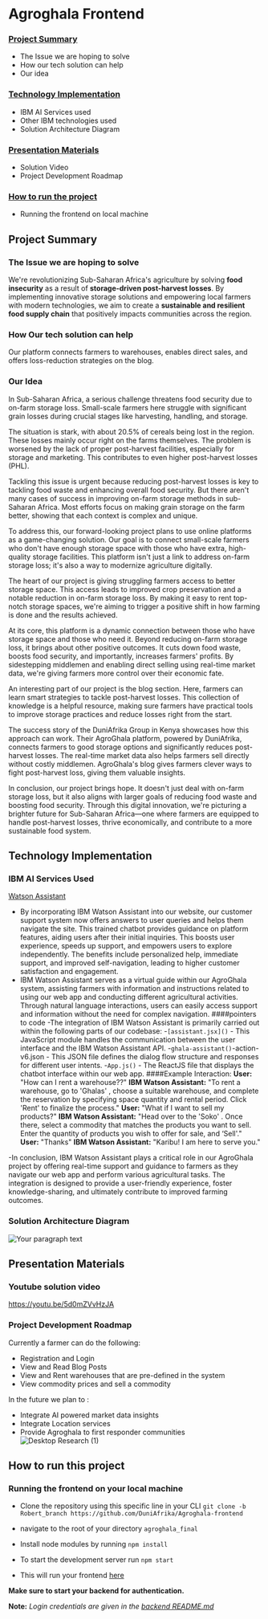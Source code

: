 # Agroghala Frontend
### [Project Summary](https://github.com/DuniAfrika/Agroghala-frontend/blob/Robert_branch/README.md#project-summary-1)
- The Issue we are hoping to solve
- How our tech solution can help
- Our idea
### [Technology Implementation](https://github.com/DuniAfrika/Agroghala-frontend/blob/Robert_branch/README.md#technology-implementation)
- IBM AI Services used
- Other IBM technologies used
- Solution Architecture Diagram
### [Presentation Materials](https://github.com/DuniAfrika/Agroghala-frontend/blob/Robert_branch/README.md#presentation-materials)
- Solution Video
- Project Development Roadmap
### [How to run the project](https://github.com/DuniAfrika/Agroghala-frontend/blob/Robert_branch/README.md#how-to-run-the-project)
- Running the frontend on local machine

## Project Summary
### The Issue we are hoping to solve
We're revolutionizing Sub-Saharan Africa's agriculture by solving **food insecurity** as a result of **storage-driven post-harvest losses**. By implementing innovative storage solutions and empowering local farmers with modern technologies, we aim to create a **sustainable and resilient food supply chain** that positively impacts communities across the region.
### How Our tech solution can help
Our platform connects farmers to warehouses, enables direct sales, and offers loss-reduction strategies on the blog.
### Our Idea
In Sub-Saharan Africa, a serious challenge threatens food security due to on-farm storage loss. Small-scale farmers here struggle with significant grain losses during crucial stages like harvesting, handling, and storage.

The situation is stark, with about 20.5% of cereals being lost in the region. These losses mainly occur right on the farms themselves. The problem is worsened by the lack of proper post-harvest facilities, especially for storage and marketing. This contributes to even higher post-harvest losses (PHL).

Tackling this issue is urgent because reducing post-harvest losses is key to tackling food waste and enhancing overall food security. But there aren't many cases of success in improving on-farm storage methods in sub-Saharan Africa. Most efforts focus on making grain storage on the farm better, showing that each context is complex and unique.

To address this, our forward-looking project plans to use online platforms as a game-changing solution. Our goal is to connect small-scale farmers who don't have enough storage space with those who have extra, high-quality storage facilities. This platform isn't just a link to address on-farm storage loss; it's also a way to modernize agriculture digitally.

The heart of our project is giving struggling farmers access to better storage space. This access leads to improved crop preservation and a notable reduction in on-farm storage loss. By making it easy to rent top-notch storage spaces, we're aiming to trigger a positive shift in how farming is done and the results achieved.

At its core, this platform is a dynamic connection between those who have storage space and those who need it. Beyond reducing on-farm storage loss, it brings about other positive outcomes. It cuts down food waste, boosts food security, and importantly, increases farmers' profits. By sidestepping middlemen and enabling direct selling using real-time market data, we're giving farmers more control over their economic fate.

An interesting part of our project is the blog section. Here, farmers can learn smart strategies to tackle post-harvest losses. This collection of knowledge is a helpful resource, making sure farmers have practical tools to improve storage practices and reduce losses right from the start.

The success story of the DuniAfrika Group in Kenya showcases how this approach can work. Their AgroGhala platform, powered by DuniAfrika, connects farmers to good storage options and significantly reduces post-harvest losses. The real-time market data also helps farmers sell directly without costly middlemen. AgroGhala's blog gives farmers clever ways to fight post-harvest loss, giving them valuable insights.

In conclusion, our project brings hope. It doesn't just deal with on-farm storage loss, but it also aligns with larger goals of reducing food waste and boosting food security. Through this digital innovation, we're picturing a brighter future for Sub-Saharan Africa—one where farmers are equipped to handle post-harvest losses, thrive economically, and contribute to a more sustainable food system.

## Technology Implementation
### IBM AI Services Used
[Watson Assistant](https://cloud.ibm.com/catalog/services/watson-assistant)
- By incorporating IBM Watson Assistant into our website, our customer support system now offers answers to user queries and helps them navigate the site. This trained chatbot provides guidance on platform features, aiding users after their initial inquiries. This boosts user experience, speeds up support, and empowers users to explore independently. The benefits include personalized help, immediate support, and improved self-navigation, leading to higher customer satisfaction and engagement.
-  IBM Watson Assistant serves as a virtual guide within our AgroGhala system, assisting farmers with information and instructions related to using our web app and conducting different agricultural activities. Through natural language interactions, users can easily access support and information without the need for complex navigation.
####pointers to code
-The integration of IBM Watson Assistant is primarily carried out within the following parts of our codebase:
  -`[assistant.jsx]()` - This JavaScript module handles the communication between the user interface and the IBM Watson Assistant API.
  -`ghala-assistant()`-action-v6.json - This JSON file defines the dialog flow structure and responses for different user intents.
  -`App.js()` - The ReactJS file that displays the chatbot interface within our web app.
####Example Interaction:
**User:** "How can I rent a warehouse??"
**IBM Watson Assistant:** "To rent a warehouse, go to 'Ghalas' , choose a suitable warehouse, and complete the reservation by specifying space quantity and rental period. Click 'Rent' to finalize the process."
**User:** "What if I want to sell my products?"
**IBM Watson Assistant:** "Head over to the 'Soko' . Once there, select a commodity that matches the products you want to sell. Enter the quantity of products you wish to offer for sale, and ‘Sell'."
**User:** "Thanks"
**IBM Watson Assistant:** "Karibu! I am here to serve you."

-In conclusion, IBM Watson Assistant plays a critical role in our AgroGhala project by offering real-time support and guidance to farmers as they navigate our web app and perform various agricultural tasks. The integration is designed to provide a user-friendly experience, foster knowledge-sharing, and ultimately contribute to improved farming outcomes. 


### Solution Architecture Diagram
![Your paragraph text](https://github.com/DuniAfrika/Agroghala-frontend/assets/136475577/37f0a8f0-6066-45dd-bd84-a372d1d63b7c)

## Presentation Materials
### Youtube solution video
https://youtu.be/5d0mZVvHzJA
### Project Development Roadmap
Currently a farmer can do the following:
- Registration and Login
- View and Read Blog Posts
- View and Rent warehouses that are pre-defined in the system
- View commodity prices and sell a commodity
  
In the future we plan to :

- Integrate AI powered market data insights
- Integrate Location services
- Provide Agroghala to first responder communities
![Desktop Research (1)](https://github.com/DuniAfrika/Agroghala-frontend/assets/136475577/d4b5728f-c493-47db-99cb-516d0c4fc632)


## How to run this project 
### Running the frontend on your local machine
- Clone the repository using this specific line in your CLI `git clone -b Robert_branch https://github.com/DuniAfrika/Agroghala-frontend`

- navigate to the root of your directory `agroghala_final`

- Install node modules by running `npm install`

- To start the development server run `npm start`

- This will run your frontend [here](https://localhost:3000)

**Make sure to start your backend for authentication.**

**Note:** *Login credentials are given in the [backend README.md](https://github.com/DuniAfrika/Agroghala-backend/tree/main/agroghala_final#login-credentials)*
